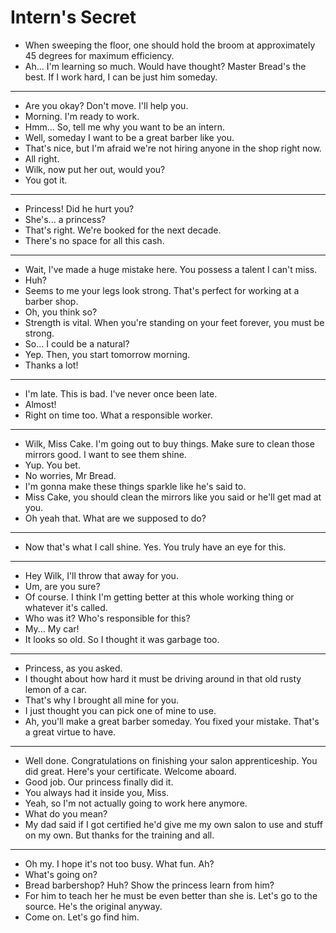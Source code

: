# Intern's Secret

- When sweeping the floor, one should hold the broom at approximately 45 degrees for maximum efficiency.
- Ah... I'm learning so much. Would have thought? Master Bread's the best. If I work hard, I can be just him someday.
***
- Are you okay? Don't move. I'll help you.
- Morning. I'm ready to work.
- Hmm... So, tell me why you want to be an intern.
- Well, someday I want to be a great barber like you.
- That's nice, but I'm afraid we're not hiring anyone in the shop right now.
- All right.
- Wilk, now put her out, would you?
- You got it.
***
- Princess! Did he hurt you?
- She's... a princess?
- That's right. We're booked for the next decade.
- There's no space for all this cash.
***
- Wait, I've made a huge mistake here. You possess a talent I can't miss.
- Huh?
- Seems to me your legs look strong. That's perfect for working at a barber shop.
- Oh, you think so?
- Strength is vital. When you're standing on your feet forever, you must be strong.
- So... I could be a natural?
- Yep. Then, you start tomorrow morning.
- Thanks a lot!
***
- I'm late. This is bad. I've never once been late.
- Almost!
- Right on time too. What a responsible worker.
***
- Wilk, Miss Cake. I'm going out to buy things. Make sure to clean those mirrors good. I want to see them shine.
- Yup. You bet.
- No worries, Mr Bread.
- I'm gonna make these things sparkle like he's said to.
- Miss Cake, you should clean the mirrors like you said or he'll get mad at you.
- Oh yeah that. What are we supposed to do?
***
- Now that's what I call shine. Yes. You truly have an eye for this.
***
- Hey Wilk, I'll throw that away for you.
- Um, are you sure?
- Of course. I think I'm getting better at this whole working thing or whatever it's called.
- Who was it? Who's responsible for this?
- My... My car!
- It looks so old. So I thought it was garbage too.
***
- Princess, as you asked.
- I thought about how hard it must be driving around in that old rusty lemon of a car.
- That's why I brought all mine for you.
- I just thought you can pick one of mine to use.
- Ah, you'll make a great barber someday. You fixed your mistake. That's a great virtue to have.
***
- Well done. Congratulations on finishing your salon apprenticeship. You did great. Here's your certificate. Welcome aboard.
- Good job. Our princess finally did it.
- You always had it inside you, Miss.
- Yeah, so I'm not actually going to work here anymore.
- What do you mean?
- My dad said if I got certified he'd give me my own salon to use and stuff on my own. But thanks for the training and all.
***
- Oh my. I hope it's not too busy. What fun. Ah?
- What's going on?
- Bread barbershop? Huh? Show the princess learn from him?
- For him to teach her he must be even better than she is. Let's go to the source. He's the original anyway.
- Come on. Let's go find him.
